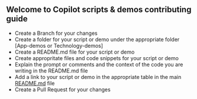 ## Welcome to Copilot scripts & demos contributing guide

- Create a Branch for your changes
- Create a folder for your script or demo under the appropriate folder [App-demos or Technology-demos]
- Create a README.md file for your script or demo
- Create appropritate files and code snippets for your script or demo
- Explain the prompt or comments and the context of the code you are writing in the README.md file
- Add a link to your script or demo in the appropriate table in the main [README.md](README.md) file
- Create a Pull Request for your changes



